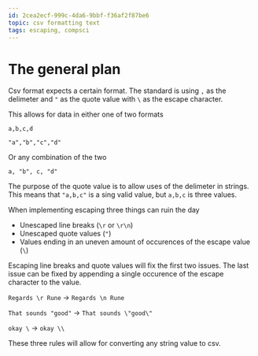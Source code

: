 ```yaml
---
id: 2cea2ecf-999c-4da6-9bbf-f36af2f87be6
topic: csv formatting text
tags: escaping, compsci
---
```


# The general plan

Csv format expects a certain format.
The standard is using `,` as the delimeter and `"` as the quote value with `\` as the escape character.

This allows for data in either one of two formats

`a,b,c,d`

`"a","b","c","d"`

Or any combination of the two

`a, "b", c, "d"`

The purpose of the quote value is to allow uses of the delimeter in strings.
This means that `"a,b,c"` is a sing valid value, but `a,b,c` is three values.

When implementing escaping three things can ruin the day

- Unescaped line breaks (`\r` or `\r\n`)
- Unescaped quote values (`"`)
- Values ending in an uneven amount of occurences of the escape value (`\`)

Escaping line breaks and quote values will fix the first two issues.
The last issue can be fixed by appending a single occurence of the escape character to the value.

`Regards \r Rune` -> `Regards \n Rune`

`That sounds "good"` -> `That sounds \"good\"`

`okay \` -> `okay \\`

These three rules will allow for converting any string value to csv.

